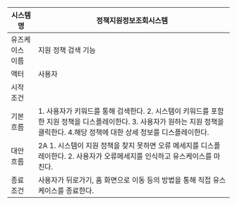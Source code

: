 | 시스템명 | 정책지원정보조회시스템 | 
| --- | --- |
| 유즈케이스 이름 | 지원 정책 검색 기능 | 
| 액터 | 사용자 | 
| 시작 조건 |  | 
| 기본 흐름 | 1. 사용자가 키워드를 통해 검색한다. 2. 시스템이 키워드를 포함한 지원 정책을 디스플레이한다.  3. 사용자가 원하는 지원 정책을 클릭한다.  4.해당 정책에 대한 상세 정보를 디스플레이한다.  |
| 대안 흐름 | 2A  1. 시스템이 지원 정책을 찾지 못하면 오류 메세지를 디스플레이한다.  2. 사용자가 오류메세지를 인식하고 유스케이스를 마친다.  | 
| 종료 조건 | 사용자가 뒤로가기, 홈 화면으로 이동 등의 방법을 통해 직접 유스케이스를 종료한다.  | 
